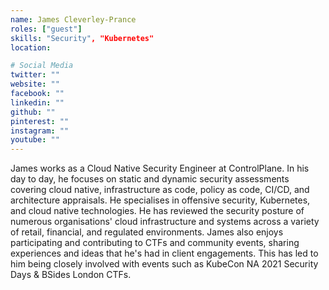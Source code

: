 ```yaml
---
name: James Cleverley-Prance
roles: ["guest"]
skills: "Security", "Kubernetes"
location: 

# Social Media
twitter: ""
website: ""
facebook: ""
linkedin: ""
github: ""
pinterest: ""
instagram: ""
youtube: ""
---
```


James works as a Cloud Native Security Engineer at ControlPlane. In his 
day to day, he focuses on static and dynamic security assessments covering
cloud native, infrastructure as code, policy as code, CI/CD, and architecture
appraisals. He specialises in offensive security, Kubernetes, and 
cloud native technologies. He has reviewed the security posture of numerous
organisations' cloud infrastructure and systems across a variety of retail,
financial, and regulated environments. James also enjoys participating and
contributing to CTFs and community events, sharing experiences and ideas that
he's had in client engagements. This has led to him being closely involved 
with events such as KubeCon NA 2021 Security Days & BSides London CTFs.

<!--more-->

